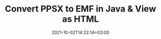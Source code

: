 ---
############################# Static ############################
layout: "autogen"
date: 2021-10-02T14:22:14+03:00
draft: false
path: "total/java/conversion/ppsx-to-emf/"

############################# Head ############################
head_title: "Convert PPSX to EMF in Java - Sample Java Code"
head_description: "Java document conversion library to convert PPSX to EMF and 100+ other file formats in Java & J2SE applications. View the Converted EMF document as HTML viewer."

############################# Header ############################
title: "Convert PPSX to EMF in Java & View as HTML"
description: "Programmatically convert PPSX to EMF in Java & J2SE platforms using flexible document manipulation options to customize the resultant document. Convert the complete document or some specific pages based on page numbers or selective page ranges using Java document conversion library."

############################# SubMenu ############################
submenu:
    enable: false

############################# Content ############################
content:
    enable: true
    block:
    - title_left: "PPSX to EMF Conversion in Java"
      content_left: |
          Perform PPSX to EMF file conversion in three simple steps using Java. View the converted document as HTML without any external software dependency.

          -   Create a new instance of **Converter** class and load the PPSX file
          -   Set **ConvertOptions** for the EMF document type
          -   Call **Convert** method of **Converter** class instance for conversion to EMF
          -   Set options for HTML viewer
          -   Create **Viewer** object to view converted EMF as HTML
          
      title_right: "Convert Remotely Located Documents"
      content_right: |
          You require `GroupDocs.Conversion` & `GroupDocs.Viewer` namespaces to convert between a wide range of popular document types such as PDF, Microsoft Word, Excel, PowerPoint, Project, Outlook, HTML, diagrams and image file formats. Explore other [Java APIs for Office documents](https://products.conholdate.com/total/java/) as offered by Conholdate.Total.
          
          Get the respective assembly files from the [downloads](https://downloads.conholdate.com/total/java) or fetch the whole package from [Maven](https://repository.conholdate.com/webapp/#/artifacts/browse/tree/General/repo) to add 'Conholdate.Total` directly in your workspace.
          
      code: |
          ```cs {linenos=false}
          // Convert PPSX to EMF using GroupDocs.Conversion API
          // Load the source PPSX file to be converted
          Converter converter = new Converter("input.ppsx");

          // Get the convert options ready for the target EMF format
          ConvertOptions convertOptions = new FileType().fromExtension("emf").getConvertOptions();

          // Convert to EMF format
          converter.convert("output.emf", convertOptions);

          // Create Viewer object to view the converted EMF as HTML
          try (Viewer viewer = new Viewer("output.emf"))
          {
              // Set options for HTML viewer
              HtmlViewOptions viewOptions = HtmlViewOptions.forEmbeddedResources("output{0}.html");

              // View converted EMF as HTML
              viewer.view(viewOptions);
          }
          ```
    - title_left: "Convert Password Protected PPSX to EMF"
      content_left: |
          Accurately load and convert documents that are protected with a password within your Java based applications. The file format conversion API also supports rendering remote documents from different sources including S3, Blob, FTP, Stream, URL or a local disk.

          -   Create new instance of **Converter** class and pass source document path
          -   Instantiate the proper **ConvertOptions** class e.g. (**PdfConvertOptions**, **WordProcessingConvertOptions**, **SpreadsheetConvertOptions** etc.)
          -   Call **convert** method of **Converter** class instance and pass filename for the converted document
        
      title_right: "Source Document Information Extraction"
      content_right: |
          The documents information extraction feature not only allows getting the basic information about the source document file but it also supports extracting some valuable file-format specific information such as project start and end dates of a Microsoft Project file, any printing restrictions on a PDF document, list of folders enclosed in an Outlook data file etc. 

          Convert popular document file formats on different operating systems such as Windows, Linux or macOS while using development environments such as NetBeans, IntelliJ IDEA and Eclipse.
          
      code: |
          ```cs {linenos=false}
          // Load and convert password protected documents
          WordProcessingLoadOptions loadOptions = new WordProcessingLoadOptions();
          loadOptions.setPassword("12345");

          // Create an instance of Converter class and pass source document path and the load options delegate as a constructor parameters
          Converter converter = new Converter("input.ppsx", loadOptions);

          // Instantiate PdfConvertOptions class
          PdfConvertOptions options = new PdfConvertOptions();

          // Call convert method of Converter class instance and pass filename for the converted document and the instance of ConvertOptions from the previous step
          converter.convert("output.emf, options);
          ```
############################# About Formats ############################
about_formats:
    enable: false
############################# More Formats ############################
more_formats:
    enable: true
    auto: false
    other_out_formats: PDF DOCX DOT DOTX DOTM TXT RTF HTML MHTML XLS XLSX XLSM XLT XLTX XLTM DIF PPT PPTX PPS PPSX POT POTX POTM ODT OTT EMZ WMZ SVGZ TEX DCM WMF BMP PNG GIF JPEG TIFF
############################# Back to top ###############################
back_to_top:
  enable: true
---